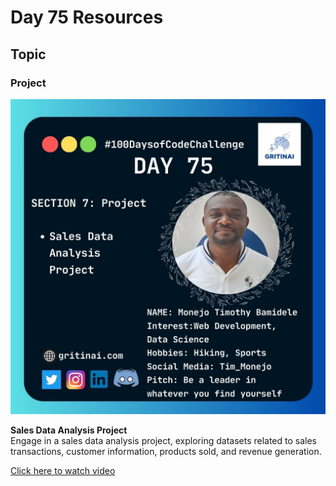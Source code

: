 # Day 75 Resources

## Topic

### Project

![100 days of code Day 75](https://github.com/GritinAI/100daysofcode2.0/blob/main/Images/Day75.jpg)

**Sales Data Analysis Project**  
Engage in a sales data analysis project, exploring datasets related to sales transactions, customer information, products sold, and revenue generation.


[Click here to watch video](https://youtu.be/Qr1Go2gP8fo?si=Y9wFLKuBATAN3xAq)











